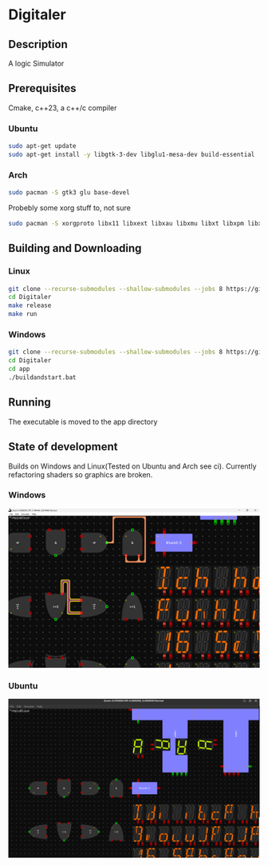 # Digitaler
## Description
A logic Simulator

## Prerequisites
Cmake, c++23, a c++/c compiler
### Ubuntu
```bash
sudo apt-get update
sudo apt-get install -y libgtk-3-dev libglu1-mesa-dev build-essential
```
### Arch
```bash
sudo pacman -S gtk3 glu base-devel
```
Probebly some xorg stuff to, not sure
```bash
sudo pacman -S xorgproto libx11 libxext libxau libxmu libxt libxpm libxrender libice libsm libxcb libxfixes libxrandr libxi libxinerama libxcursor libxdamage libxdmcp libxcomposite libxft libxfont2

```
## Building and Downloading
### Linux
```bash
git clone --recurse-submodules --shallow-submodules --jobs 8 https://github.com/Mozzarella32/Digitaler.git
cd Digitaler
make release
make run
```
### Windows
```bash
git clone --recurse-submodules --shallow-submodules --jobs 8 https://github.com/Mozzarella32/Digitaler.git
cd Digitaler
cd app
./buildandstart.bat
```

## Running
The executable is moved to the app directory

## State of development
Builds on Windows and Linux(Tested on Ubuntu and Arch see ci). Currently refactoring shaders so graphics are broken.

### Windows
![image](assets/README/DemoWindows.png)
### Ubuntu
![image](assets/README/DemoUbuntu.png)
